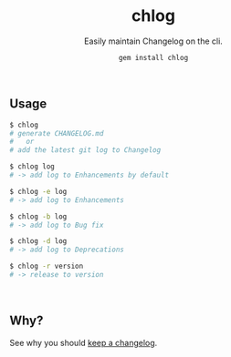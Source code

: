 <div align="center">

# chlog

Easily maintain Changelog on the cli.

```bash
gem install chlog
```

<br>

</div>


## Usage

```bash
$ chlog
# generate CHANGELOG.md 
#   or 
# add the latest git log to Changelog

$ chlog log
# -> add log to Enhancements by default

$ chlog -e log
# -> add log to Enhancements

$ chlog -b log
# -> add log to Bug fix

$ chlog -d log
# -> add log to Deprecations

$ chlog -r version
# -> release to version
```

<br>

## Why?

See why you should [keep a changelog](https://github.com/olivierlacan/keep-a-changelog).

<br>
